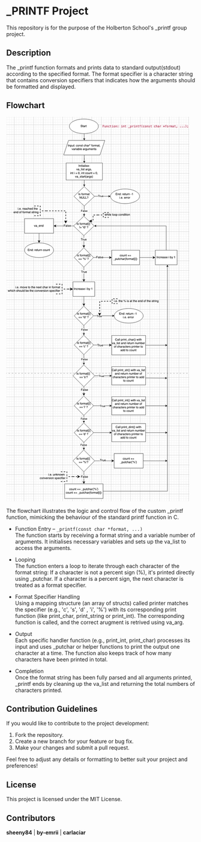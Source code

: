 # _PRINTF Project
This repository is for the purpose of the Holberton School's _printf group project.

## Description
The _printf function formats and prints data to standard output(stdout) according to the specified format. The format specifier is a character string that contains conversion specifiers that indicates how the arguments should be formatted and displayed.

## Flowchart
![Flowchart](flowchart.png)

The flowchart illustrates the logic and control flow of the custom _printf function, mimicking the behaviour of the standard printf function in C.
- Function Entry – `_printf(const char *format, ...)` <br>
The function starts by receiving a format string and a variable number of arguments. It initialises necessary variables and sets up the va_list to access the arguments. <br>

- Looping <br>
The function enters a loop to iterate through each character of the format string: If a character is not a percent sign (%), it's printed directly using _putchar.
If a character is a percent sign, the next character is treated as a format specifier.

- Format Specifier Handling <br>
Using a mapping structure (an array of structs) called printer matches the specifier (e.g., 'c', 's', 'd' , 'i', '%') with its corresponding print function (like print_char, print_string or print_int). The corresponding function is called, and the correct arugment is retrived using va_arg.

- Output <br>
Each specific handler function (e.g., print_int, print_char) processes its input and uses _putchar or helper functions to print the output one character at a time. The function also keeps track of how many characters have been printed in total.

- Completion <br>
Once the format string has been fully parsed and all arguments printed, _printf ends by cleaning up the va_list and returning the total numbers of characters printed.

## Contribution Guidelines

If you would like to contribute to the project development:

1. Fork the repository.
2. Create a new branch for your feature or bug fix.
3. Make your changes and submit a pull request.

Feel free to adjust any details or formatting to better suit your project and preferences!

## License

This project is licensed under the MIT License.

## Contributors
<strong>sheeny84</strong> | <strong>by-emrii</strong> | <strong> carlaciar</strong>
